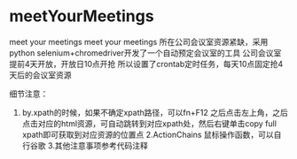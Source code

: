 # meetYourMeetings
meet your meetings
meet your meetings
所在公司会议室资源紧缺，采用python selenium+chromedriver开发了一个自动预定会议室的工具
公司会议室提前4天开放，开放日10点开抢
所以设置了crontab定时任务，每天10点固定抢4天后的会议室资源


细节注意：
1. by.xpath的时候，如果不确定xpath路径，可以fn+F12 之后点击左上角，之后点击对应的html资源，可自动跳转到对应xpath处，然后右键单击copy full xpath即可获取到对应资源的位置点
2.ActionChains 鼠标操作函数，可以自行谷歌 
3.其他注意事项参考代码注释
